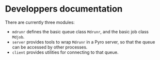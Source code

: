 
Developpers documentation
=========================

There are currently three modules:

* `mdrunr` defines the basic queue class `Mdrunr`, and the basic job class `Mdjob`.
* `server` provides tools to wrap `Mdrunr` in a Pyro server, so that the queue can be accessed by other processes.
* `client` provides utilities for connecting to that queue.
